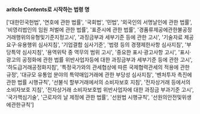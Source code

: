 **aritcle Contents로 시작하는 법령 명**

['대한민국헌법',
 '연호에 관한 법률',
 '국회법',
 '민법',
 '외국인의 서명날인에 관한 법률',
 '비영리법인의 임원 처벌에 관한 법률',
 '표준시에 관한 법률',
 '경품류제공에관한불공정거래행위의유형및기준지정고시',
 '과징금부과 세부기준 등에 관한 고시',
 '기술자료 제공 요구·유용행위 심사지침',
 '기업결합 심사기준',
 '법령 등의 경쟁제한사항 심사지침',
 '부당특약 심사지침',
 '용역위탁 중 역무의 범위 고시',
 '중요한 표시·광고사항 고시',
 '표시·광고의 공정화에 관한 법률 위반사업자등에 대한 과징금부과 세부기준 등에 관한 고시',
 '하도급거래공정화지침',
 '특정국가와의 관세협상에 따른 국제협력관세의 적용에 관한 규정',
 '대규모 유통업 분야의 특약매입거래에 관한 부당성 심사지침',
 '벤처투자 촉진에 관한 법률 시행규칙',
 '선불식 할부거래에서의 소비자보호 지침',
 '전자상거래 등에서의 소비자보호 지침',
 '전자상거래 소비자보호법 위반사업자에 대한 과징금 부과기준 고시',
 '국가핵심기술',
 '근로자의 날 제정에 관한 법률',
 '선원법 시행규칙',
 '선원의안전및위생에관한규칙']